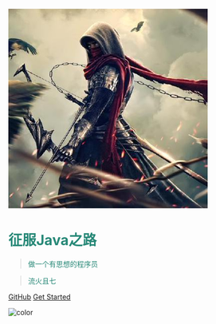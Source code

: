 ![logo](image/头像.jpg)

# <font color=#278877>征服Java之路</font>

> <font color=#278877>做一个有思想的程序员</font>

> <font color=#278877>流火且七</font>


[GitHub](https://github.com/WiQin/ConqureJava)
[Get Started](#quick-start)

<!-- 背景色 -->  
![color](#3B4C54)
